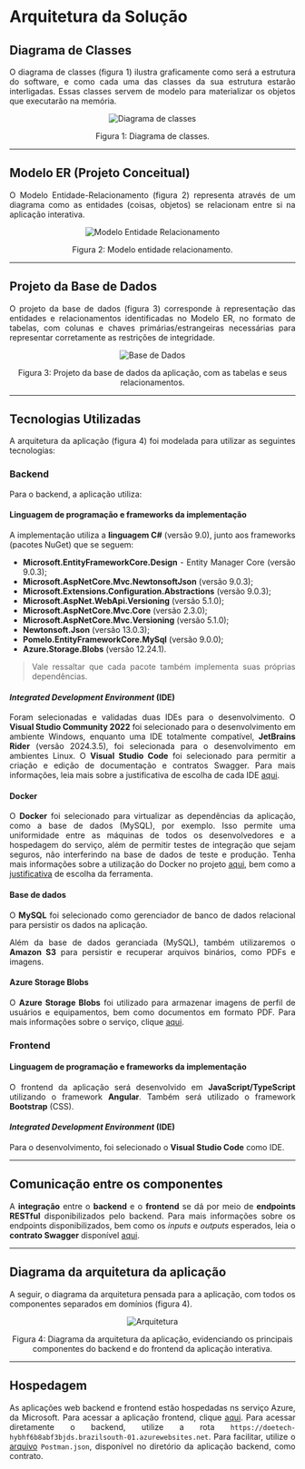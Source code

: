 # Arquitetura da Solução

<div align="justify">

## Diagrama de Classes

O diagrama de classes (figura 1) ilustra graficamente como será a estrutura do software, e como cada uma das classes da sua estrutura estarão interligadas. Essas classes servem de modelo para materializar os objetos que executarão na memória.

<div align="center">

![Diagrama de classes](./img/Diagrama_Classes_DT.jpg)

Figura 1: Diagrama de classes.

</div>

<hr>

## Modelo ER (Projeto Conceitual)

O Modelo Entidade-Relacionamento (figura 2) representa através de um diagrama como as entidades (coisas, objetos) se relacionam entre si na aplicação interativa.

<div align="center">

![Modelo Entidade Relacionamento](./img/modelo_entidade_relacionamento.png)

Figura 2: Modelo entidade relacionamento.

</div>

<hr>

## Projeto da Base de Dados

O projeto da base de dados (figura 3) corresponde à representação das entidades e relacionamentos identificadas no Modelo ER, no formato de tabelas, com colunas e chaves primárias/estrangeiras necessárias para representar corretamente as restrições de integridade.
 
<div align="center">

![Base de Dados](./img/projeto_base_dados.png)

Figura 3: Projeto da base de dados da aplicação, com as tabelas e seus relacionamentos.

</div>

<hr>

## Tecnologias Utilizadas

A arquitetura da aplicação (figura 4) foi modelada para utilizar as seguintes tecnologias:

### Backend

Para o backend, a aplicação utiliza:

#### Linguagem de programação e frameworks da implementação

A implementação utiliza a **linguagem C#** (versão 9.0), junto aos frameworks (pacotes NuGet) que se seguem:

* **Microsoft.EntityFrameworkCore.Design** - Entity Manager Core (versão 9.0.3);
* **Microsoft.AspNetCore.Mvc.NewtonsoftJson** (versão 9.0.3);
* **Microsoft.Extensions.Configuration.Abstractions** (versão 9.0.3);
* **Microsoft.AspNet.WebApi.Versioning** (versão 5.1.0);
* **Microsoft.AspNetCore.Mvc.Core** (versão 2.3.0);
* **Microsoft.AspNetCore.Mvc.Versioning** (versão 5.1.0);
* **Newtonsoft.Json** (versão 13.0.3);
* **Pomelo.EntityFrameworkCore.MySql** (versão 9.0.0);
* **Azure.Storage.Blobs** (versão 12.24.1).

> Vale ressaltar que cada pacote também implementa suas próprias dependências.

#### *Integrated Development Environment* (IDE)

Foram selecionadas e validadas duas IDEs para o desenvolvimento. O **Visual Studio Community 2022** foi selecionado para o desenvolvimento em ambiente Windows, enquanto uma IDE totalmente compatível, **JetBrains Rider** (versão 2024.3.5), foi selecionada para o desenvolvimento em ambientes Linux. O **Visual Studio Code** foi selecionado para permitir a criação e edição de documentação e contratos Swagger. Para mais informações, leia mais sobre a justificativa de escolha de cada IDE [aqui](./03-Metodologia.md#justificativa-de-escolha-das-feramentas).

#### Docker

O **Docker** foi selecionado para virtualizar as dependências da aplicação, como a base de dados (MySQL), por exemplo. Isso permite uma uniformidade entre as máquinas de todos os desenvolvedores e a hospedagem do serviço, além de permitir testes de integração que sejam seguros, não interferindo na base de dados de teste e produção. Tenha mais informações sobre a utilização do Docker no projeto [aqui](./03-Metodologia.md#docker-virtualizando-dependências), bem como a [justificativa](./03-Metodologia.md#justificativa-de-escolha-das-feramentas) de escolha da ferramenta.

#### Base de dados

O **MySQL** foi selecionado como gerenciador de banco de dados relacional para persistir os dados na aplicação.

Além da base de dados geranciada (MySQL), também utilizaremos o **Amazon S3** para persistir e recuperar arquivos binários, como PDFs e imagens.

#### Azure Storage Blobs

O **Azure Storage Blobs** foi utilizado para armazenar imagens de perfil de usuários e equipamentos, bem como documentos em formato PDF. Para mais informações sobre o serviço, clique [aqui](https://azure.microsoft.com/pt-br/products/storage/blobs).

### Frontend

#### Linguagem de programação e frameworks da implementação

O frontend da aplicação será desenvolvido em **JavaScript/TypeScript** utilizando o framework **Angular**. Também será utilizado o framework **Bootstrap** (CSS).

#### *Integrated Development Environment* (IDE)

Para o desenvolvimento, foi selecionado o **Visual Studio Code** como IDE.

<hr>

## Comunicação entre os componentes

A **integração** entre o **backend** e o **frontend** se dá por meio de **endpoints RESTful** disponibilizados pelo backend. Para mais informações sobre os endpoints disponibilizados, bem como os *inputs* e *outputs* esperados, leia o **contrato Swagger** disponível [aqui](./contrato.yml).

<hr>

## Diagrama da arquitetura da aplicação

A seguir, o diagrama da arquitetura pensada para a aplicação, com todos os componentes separados em domínios (figura 4).

<div align="center">

![Arquitetura](./img/diagrama_arquitetura.png)

Figura 4: Diagrama da arquitetura da aplicação, evidenciando os principais componentes do backend e do frontend da aplicação interativa.

</div>

<hr>

## Hospedagem

As aplicações web backend e frontend estão hospedadas ns serviço Azure, da Microsoft. Para acessar a aplicação frontend, clique [aqui](https://ambitious-desert-0ad52340f.6.azurestaticapps.net). Para acessar diretamente o backend, utilize a rota `https://doetech-hybhf6b8abf3bjds.brazilsouth-01.azurewebsites.net`. Para facilitar, utilize o [arquivo](../src/DoeTech/Postman.json) `Postman.json`, disponível no diretório da aplicação backend, como contrato.

</div>
